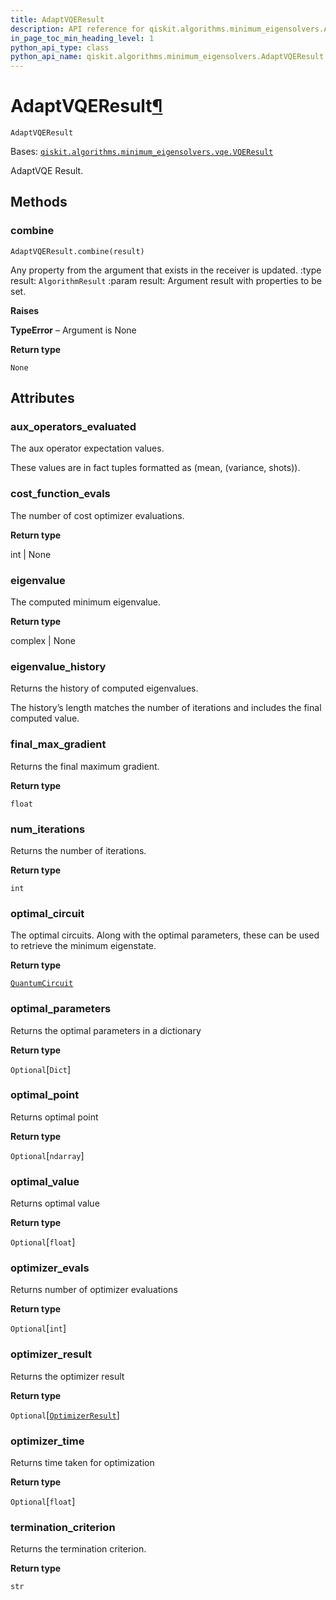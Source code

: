 ```yaml
---
title: AdaptVQEResult
description: API reference for qiskit.algorithms.minimum_eigensolvers.AdaptVQEResult
in_page_toc_min_heading_level: 1
python_api_type: class
python_api_name: qiskit.algorithms.minimum_eigensolvers.AdaptVQEResult
---
```


# AdaptVQEResult[¶](#adaptvqeresult "Permalink to this headline")

<span id="qiskit.algorithms.minimum_eigensolvers.AdaptVQEResult" />

`AdaptVQEResult`

Bases: [`qiskit.algorithms.minimum_eigensolvers.vqe.VQEResult`](qiskit.algorithms.minimum_eigensolvers.VQEResult "qiskit.algorithms.minimum_eigensolvers.vqe.VQEResult")

AdaptVQE Result.

## Methods

### combine

<span id="qiskit.algorithms.minimum_eigensolvers.AdaptVQEResult.combine" />

`AdaptVQEResult.combine(result)`

Any property from the argument that exists in the receiver is updated. :type result: `AlgorithmResult` :param result: Argument result with properties to be set.

**Raises**

**TypeError** – Argument is None

**Return type**

`None`

## Attributes

<span id="qiskit.algorithms.minimum_eigensolvers.AdaptVQEResult.aux_operators_evaluated" />

### aux\_operators\_evaluated

The aux operator expectation values.

These values are in fact tuples formatted as (mean, (variance, shots)).

<span id="qiskit.algorithms.minimum_eigensolvers.AdaptVQEResult.cost_function_evals" />

### cost\_function\_evals

The number of cost optimizer evaluations.

**Return type**

int | None

<span id="qiskit.algorithms.minimum_eigensolvers.AdaptVQEResult.eigenvalue" />

### eigenvalue

The computed minimum eigenvalue.

**Return type**

complex | None

<span id="qiskit.algorithms.minimum_eigensolvers.AdaptVQEResult.eigenvalue_history" />

### eigenvalue\_history

Returns the history of computed eigenvalues.

The history’s length matches the number of iterations and includes the final computed value.

<span id="qiskit.algorithms.minimum_eigensolvers.AdaptVQEResult.final_max_gradient" />

### final\_max\_gradient

Returns the final maximum gradient.

**Return type**

`float`

<span id="qiskit.algorithms.minimum_eigensolvers.AdaptVQEResult.num_iterations" />

### num\_iterations

Returns the number of iterations.

**Return type**

`int`

<span id="qiskit.algorithms.minimum_eigensolvers.AdaptVQEResult.optimal_circuit" />

### optimal\_circuit

The optimal circuits. Along with the optimal parameters, these can be used to retrieve the minimum eigenstate.

**Return type**

[`QuantumCircuit`](qiskit.circuit.QuantumCircuit "qiskit.circuit.quantumcircuit.QuantumCircuit")

<span id="qiskit.algorithms.minimum_eigensolvers.AdaptVQEResult.optimal_parameters" />

### optimal\_parameters

Returns the optimal parameters in a dictionary

**Return type**

`Optional`\[`Dict`]

<span id="qiskit.algorithms.minimum_eigensolvers.AdaptVQEResult.optimal_point" />

### optimal\_point

Returns optimal point

**Return type**

`Optional`\[`ndarray`]

<span id="qiskit.algorithms.minimum_eigensolvers.AdaptVQEResult.optimal_value" />

### optimal\_value

Returns optimal value

**Return type**

`Optional`\[`float`]

<span id="qiskit.algorithms.minimum_eigensolvers.AdaptVQEResult.optimizer_evals" />

### optimizer\_evals

Returns number of optimizer evaluations

**Return type**

`Optional`\[`int`]

<span id="qiskit.algorithms.minimum_eigensolvers.AdaptVQEResult.optimizer_result" />

### optimizer\_result

Returns the optimizer result

**Return type**

`Optional`\[[`OptimizerResult`](qiskit.algorithms.optimizers.OptimizerResult "qiskit.algorithms.optimizers.optimizer.OptimizerResult")]

<span id="qiskit.algorithms.minimum_eigensolvers.AdaptVQEResult.optimizer_time" />

### optimizer\_time

Returns time taken for optimization

**Return type**

`Optional`\[`float`]

<span id="qiskit.algorithms.minimum_eigensolvers.AdaptVQEResult.termination_criterion" />

### termination\_criterion

Returns the termination criterion.

**Return type**

`str`

